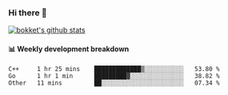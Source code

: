 ### Hi there 👋
[![bokket's github stats](https://github-readme-stats.vercel.app/api?username=bokket&show_icons=true&count_private=true)](https://github.com/anuraghazra/github-readme-stats)

#### :bar_chart: Weekly development breakdown
<!--START_SECTION:waka-->
```text
C++     1 hr 25 mins    █████████████▒░░░░░░░░░░░   53.80 % 
Go      1 hr 1 min      █████████▓░░░░░░░░░░░░░░░   38.82 % 
Other   11 mins         ██░░░░░░░░░░░░░░░░░░░░░░░   07.34 % 
```
<!--END_SECTION:waka-->
